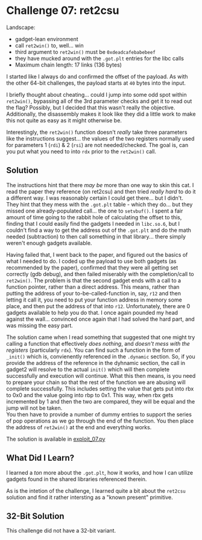 # Challenge 07: ret2csu

Landscape:

* gadget-lean environment
* call `ret2win()` to, well... win
* third argument to `ret2win()` must be `0xdeadcafebabebeef`
* they have mucked around with the `.got.plt` entries for the libc calls
* Maximum chain length: 17 links (136 bytes)

I started like I always do and confirmed the offset of the payload. As with the 
other 64-bit challenges, the payload starts at `40` bytes into the input.

I briefly thought about cheating... could I jump into some odd spot within 
`ret2win()`, bypassing all of the 3rd parameter checks and get it to read out 
the flag? Possibly, but I decided that this wasn't really the objective.  
Additionally, the disassembly makes it look like they did a little work to make 
this not quite as easy as it might otherwise be.

Interestingly, the `ret2win()` function doesn't *really* take three parameters 
like the instructions suggest... the values of the two registers normally used 
for parameters 1 (`rdi`) & 2 (`rsi`) are not needed/checked. The goal is, can 
    you put what you need to into `rdx` prior to the `ret2win()` call.

## Solution

The instructions hint that there *may be* more than one way to skin this cat. I 
read the paper they reference (on ret2csu) and then tried *really hard* to do it 
a different way. I was reasonably certain I could get there... but I didn't.  
They hint that they mess with the `.got.plt` table - which they do... but they 
missed one already-populated call... the one to `setvbuf()`. I spent a fair 
amount of time going to the rabbit hole of calculating the offset to this, 
finding that I could easily find the gadgets I needed in `libc.so.6`, but I 
couldn't find a way to get the address out of the `.got.plt` and do the math 
needed (subtraction) to then call something in that library... there simply 
weren't enough gadgets available. 

Having failed that, I went back to the paper, and figured out the basics of what 
I needed to do. I coded up the payload to use both gadgets (as recommended by 
the paper), confirmed that they were all getting set correctly (gdb debug), and 
then failed miserably with the completion/call to `ret2win()`. The problem is 
that the second gadget ends with a call to a function pointer, rather than a 
direct address. This means, rather than putting the address of your 
to-be-called-function in, say, `r12` and then letting it call it, you need to 
put your function address in memory some place, and then put the address of that 
into `r12`. Unfortunately, there are 0 gadgets available to help you do that. I 
once again pounded my head against the wall... convinced once again that I had 
solved the hard part, and was missing the easy part.

The solution came when I read something that suggested that one might try 
calling a function that effectively *does nothing*, and *doesn't mess with the 
registers* (particularly `rdx`). You can find such a function in the form of 
`_init()` which is, convienently referenced in the `.dynamic` section. So, if 
you provide the address of the reference in the dyhnamic section, the call in 
gadget2 will resolve to the actual `init()` which will then complete 
successfully and execution will continue. What this then means, is you need to 
prepare your chain so that the rest of the function we are abusing will complete 
successfully. This includes setting the value that gets put into rbx to 0x0 and 
the value going into rbp to 0x1. This way, when rbx gets incremented by 1 and 
then the two are compared, they will be equal and the jump will not be taken.  
You then have to provide a number of dummy entries to support the series of pop 
operations as we go through the end of the function. You then place the address 
of `ret2win()` at the end and everything works.

The solution is available in [exploit_07.py](https://github.com/argodev/study/blob/main/src/ropemporium/exploit_07.py)

## What Did I Learn?

I learned a *ton* more about the `.got.plt`, how it works, and how I can utilize 
gadgets found in the shared libraries referenced therein.

As is the intetion of the challenge, I learned quite a bit about the `ret2csu` 
solution and find it rather intersting as a "known present" primitive.

## 32-Bit Solution

This challenge did not have a 32-bit variant.
